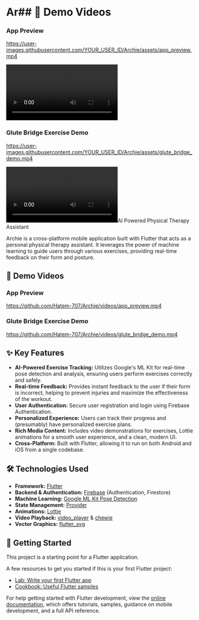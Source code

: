 # Ar## 🎥 Demo Videos

### App Preview
https://user-images.githubusercontent.com/YOUR_USER_ID/Archie/assets/app_preview.mp4

<video src="https://user-images.githubusercontent.com/YOUR_USER_ID/Archie/assets/app_preview.mp4" controls="controls" style="max-width: 730px;">
</video>

### Glute Bridge Exercise Demo
https://user-images.githubusercontent.com/YOUR_USER_ID/Archie/assets/glute_bridge_demo.mp4

<video src="https://user-images.githubusercontent.com/YOUR_USER_ID/Archie/assets/glute_bridge_demo.mp4" controls="controls" style="max-width: 730px;">
</video>AI Powered Physical Therapy Assistant

Archie is a cross-platform mobile application built with Flutter that acts as a personal physical therapy assistant. It leverages the power of machine learning to guide users through various exercises, providing real-time feedback on their form and posture.

## 🎥 Demo Videos

### App Preview
https://github.com/Hatem-707/Archie/videos/app_preview.mp4

### Glute Bridge Exercise Demo
https://github.com/Hatem-707/Archie/videos/glute_bridge_demo.mp4

## ✨ Key Features

*   **AI-Powered Exercise Tracking:** Utilizes Google's ML Kit for real-time pose detection and analysis, ensuring users perform exercises correctly and safely.
*   **Real-time Feedback:** Provides instant feedback to the user if their form is incorrect, helping to prevent injuries and maximize the effectiveness of the workout.
*   **User Authentication:** Secure user registration and login using Firebase Authentication.
*   **Personalized Experience:** Users can track their progress and (presumably) have personalized exercise plans.
*   **Rich Media Content:** Includes video demonstrations for exercises, Lottie animations for a smooth user experience, and a clean, modern UI.
*   **Cross-Platform:** Built with Flutter, allowing it to run on both Android and iOS from a single codebase.

## 🛠️ Technologies Used

*   **Framework:** [Flutter](https://flutter.dev/)
*   **Backend & Authentication:** [Firebase](https://firebase.google.com/) (Authentication, Firestore)
*   **Machine Learning:** [Google ML Kit Pose Detection](https://developers.google.com/ml-kit/vision/pose-detection)
*   **State Management:** [Provider](https://pub.dev/packages/provider)
*   **Animations:** [Lottie](https://pub.dev/packages/lottie)
*   **Video Playback:** [video_player](https://pub.dev/packages/video_player) & [chewie](https://pub.dev/packages/chewie)
*   **Vector Graphics:** [flutter_svg](https://pub.dev/packages/flutter_svg)


## 🚀 Getting Started

This project is a starting point for a Flutter application.

A few resources to get you started if this is your first Flutter project:

- [Lab: Write your first Flutter app](https://docs.flutter.dev/get-started/codelab)
- [Cookbook: Useful Flutter samples](https://docs.flutter.dev/cookbook)

For help getting started with Flutter development, view the
[online documentation](https://docs.flutter.dev/), which offers tutorials,
samples, guidance on mobile development, and a full API reference.
